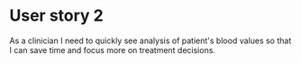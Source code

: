 # User story 2

As a clinician I need to quickly see analysis of patient's blood values so that I can save time and focus more on treatment decisions.